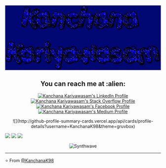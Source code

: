 
<p align="center">
  <img src="https://github.com/KanchanaK98/KanchanaK98/blob/main/git-gif.gif" alt="animated-banner">
</p>
  
<h2 align="center">You can reach me at :alien:</h2>

<p align="center">
  
  <a href="https://www.linkedin.com/in/kanchana-kariyawasam-b069b21aa">
    <img src="https://www.vectorlogo.zone/logos/linkedin/linkedin-icon.svg" alt="Kanchana Kariyawasam's LinkedIn Profile" height="30" width="30">
  </a>

  <a href="https://stackoverflow.com/users/14951084/kanchana-kariyawasam?tab=profile">
    <img src="https://www.vectorlogo.zone/logos/stackoverflow/stackoverflow-icon.svg" alt="Kanchana Kariyawasam's Stack Overflow Profile" height="30" width="30">
  </a>

  <a href="https://www.facebook.com/kanchana.kariyawasam.9/">
    <img src="https://i1.wp.com/www.ccf.org.ph/wp-content/uploads/2020/06/fb-logo.png?fit=259%2C194&ssl=1" alt="Kanchana Kariyawasam's Facebook Profile" height="30" width="30">
  </a>


  <a href="https://medium.com/@kanchanakariyawasam98">
    <img src="https://www.vectorlogo.zone/logos/medium/medium-tile.svg" alt="Kanchana Kariyawasam's Medium Profile" height="30" width="30">
  </a>
  
 
</p>

<!-- <h4 align="center">Top langs :tongue:</h4>

<p align="center"><img src="https://github-readme-stats.vercel.app/api/top-langs/?username=KanchanaK98&langs_count=10&theme=tokyonight&layout=compact" alt="Kanchana :: Top Langs" /></p>


<h4 align="center">Profile stats :musical_keyboard:</h4>

 <p align="center"><img src="https://github-readme-stats.vercel.app/api?username=KanchanaK98&show_icons=true&theme=synthwave&count_private=true" alt="Kanchana :: Profile Stats" /></p> 
[![Kanchana's GitHub stats](https://github-readme-stats.vercel.app/api?username=KanchanaK98)](https://github.com/anuraghazra/github-readme-stats) -->
<div align="center">![](http://github-profile-summary-cards.vercel.app/api/cards/profile-details?username=KanchanaK98&theme=gruvbox)</div>

![](http://github-profile-summary-cards.vercel.app/api/cards/repos-per-language?username=KanchanaK98&theme=gruvbox)
![](http://github-profile-summary-cards.vercel.app/api/cards/most-commit-language?username=KanchanaK98&theme=gruvbox)
![](http://github-profile-summary-cards.vercel.app/api/cards/stats?username=KanchanaK98&theme=gruvbox)

<p align="center"><img src="https://thumbs.gfycat.com/GoodnaturedFondGaur-size_restricted.gif" alt="Synthwave" height="300" width="500"></p>


---

⭐️ From [@KanchanaK98](https://github.com/KanchanaK98)
